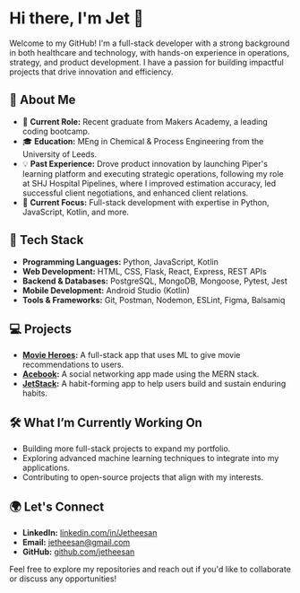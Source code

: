 
# Hi there, I'm Jet 👋

Welcome to my GitHub! I'm a full-stack developer with a strong background in both healthcare and technology, with hands-on experience in operations, strategy, and product development. I have a passion for building impactful projects that drive innovation and efficiency.

## 🌟 About Me
- 💼 **Current Role:** Recent graduate from Makers Academy, a leading coding bootcamp.
- 🎓 **Education:** MEng in Chemical & Process Engineering from the University of Leeds.
- 💡 **Past Experience:** Drove product innovation by launching Piper's learning platform and executing strategic operations, following my role at SHJ Hospital Pipelines, where I improved estimation accuracy, led successful client negotiations, and enhanced client relations.
- 🚀 **Current Focus:** Full-stack development with expertise in Python, JavaScript, Kotlin, and more.

## 🔧 Tech Stack
- **Programming Languages:** Python, JavaScript, Kotlin
- **Web Development:** HTML, CSS, Flask, React, Express, REST APIs
- **Backend & Databases:** PostgreSQL, MongoDB, Mongoose, Pytest, Jest
- **Mobile Development:** Android Studio (Kotlin)
- **Tools & Frameworks:** Git, Postman, Nodemon, ESLint, Figma, Balsamiq

## 💻 Projects
- **[Movie Heroes](https://github.com/jetheesan/movie-heroes):** A full-stack app that uses ML to give movie recommendations to users.
- **[Acebook](https://github.com/jetheesan/acebook):** A social networking app made using the MERN stack.
- **[JetStack](https://github.com/jetheesan/jetstack):** A habit-forming app to help users build and sustain enduring habits.

## 🛠️ What I’m Currently Working On
- Building more full-stack projects to expand my portfolio.
- Exploring advanced machine learning techniques to integrate into my applications.
- Contributing to open-source projects that align with my interests.

## 🌍 Let's Connect
- **LinkedIn:** [linkedin.com/in/Jetheesan](https://www.linkedin.com/in/Jetheesan)
- **Email:** jetheesan@gmail.com
- **GitHub:** [github.com/jetheesan](https://github.com/jetheesan)

Feel free to explore my repositories and reach out if you'd like to collaborate or discuss any opportunities!
